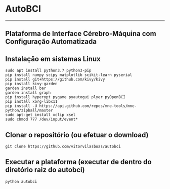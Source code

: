 # AutoBCI
---
## Plataforma de Interface Cérebro-Máquina com Configuração Automatizada


## Instalação em sistemas Linux ##
```shell
sudo apt install python3.7 python3-pip
pip install numpy scipy matplotlib scikit-learn pyserial
pip install git+https://github.com/kivy/kivy
pip install kivy-garden
garden install bar
garden install graph
pip install hyperopt pygame pyautogui plyer pyOpenBCI
pip install xorg-libx11
pip install -U https://api.github.com/repos/mne-tools/mne-python/zipball/master
sudo apt-get install xclip xsel
sudo chmod 777 /dev/input/event*
```

## Clonar o repositório (ou efetuar o download) ##
```shell
git clone https://github.com/vitorvilasboas/autobci
```

## Executar a plataforma (executar de dentro do diretório raiz do autobci) ##
```shell
python autobci
```
